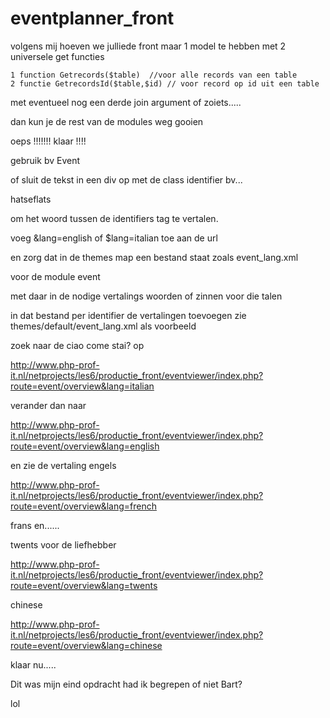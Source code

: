 # eventplanner_front

volgens mij hoeven we julliede front maar 1 model te hebben met 2 universele get functies
 
    1 function Getrecords($table)  //voor alle records van een table
    2 functie GetrecordsId($table,$id) // voor record op id uit een table

met eventueel nog een derde  join argument of zoiets.....

dan kun je de rest van de modules weg gooien




oeps !!!!!!! klaar !!!!

gebruik bv <td class="Trans-Event">Event</td> 

of sluit de tekst in een div op met de class identifier bv...

<div class="Trans-hutjeflut">hatseflats</div> 

om het woord tussen de identifiers tag te vertalen.

voeg &lang=english of $lang=italian toe aan de url

en zorg dat in de themes map een bestand staat zoals event_lang.xml 

voor de module event 

met daar in de nodige vertalings woorden of zinnen  voor die talen

in dat bestand per identifier de vertalingen toevoegen zie themes/default/event_lang.xml als voorbeeld

zoek naar de ciao come stai? op 

http://www.php-prof-it.nl/netprojects/les6/productie_front/eventviewer/index.php?route=event/overview&lang=italian

verander dan naar 

http://www.php-prof-it.nl/netprojects/les6/productie_front/eventviewer/index.php?route=event/overview&lang=english

en zie de vertaling engels

http://www.php-prof-it.nl/netprojects/les6/productie_front/eventviewer/index.php?route=event/overview&lang=french

frans en......

twents voor de liefhebber

http://www.php-prof-it.nl/netprojects/les6/productie_front/eventviewer/index.php?route=event/overview&lang=twents

chinese

http://www.php-prof-it.nl/netprojects/les6/productie_front/eventviewer/index.php?route=event/overview&lang=chinese

klaar nu.....

Dit was mijn eind opdracht had ik begrepen of niet Bart? 


lol





